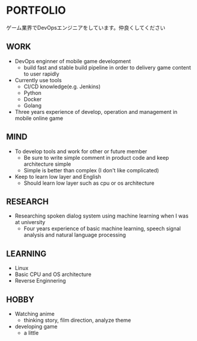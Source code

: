 # PORTFOLIO
ゲーム業界でDevOpsエンジニアをしています。仲良くしてください

## WORK
- DevOps enginner of mobile game development
  - build fast and stable build pipeline in order to delivery game content to user rapidly
- Currently use tools
  - CI/CD knowledge(e.g. Jenkins)
  - Python
  - Docker
  - Golang
- Three years experience of develop, operation and management in mobile online game

## MIND
- To develop tools and work for other or future member
  - Be sure to write simple comment in product code and keep architecture simple
  - Simple is better than complex (I don't like complicated)
- Keep to learn low layer and English
  - Should learn low layer such as cpu or os architecture
  
## RESEARCH
- Researching spoken dialog system using machine learning when I was at university
  - Four years experience of basic machine learning, speech signal analysis and natural language processing

## LEARNING
- Linux
- Basic CPU and OS architecture
- Reverse Enginnering

## HOBBY
- Watching anime
  - thinking story, film direction, analyze theme
- developing game
  - a little
